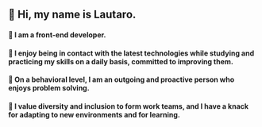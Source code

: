 ##  👋 Hi, my name is Lautaro.
#### 👀 I am a front-end developer.
#### 🌱 I enjoy being in contact with the latest technologies while studying and practicing my skills on a daily basis,  committed to improving them.
#### 💞️ On a behavioral level, I am an outgoing and proactive person who enjoys problem solving.
#### 💞️ I value diversity and inclusion to form work teams, and I have a knack for adapting to new environments and for learning.
     


<!---
LNCE21/LNCE21 is a ✨ special ✨ repository because its `README.md` (this file) appears on your GitHub profile.
You can click the Preview link to take a look at your changes.
--->

